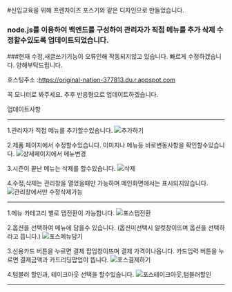 #신입교육을 위해 프렌차이즈 포스기와 같은 디자인으로 만들었습니다. 
### **node.js를 이용하여 백엔드를 구성하여 관리자가 직접 메뉴를 추가 삭제 수정할수있도록 업데이트되었습니다.**

###현재 수정,새글쓰기기능이 오류인해 작동되지않고 있습니다. 빠르게 수정하겠습니다. 양해부탁드립니다.

호스팅주소 :https://original-nation-377813.du.r.appspot.com

꼭 모니터로 봐주세요. 
추후 반응형으로 업데이트하겠습니다.

업데이트사항
******************************************************************************************************************************************
1.관리자가 직접 메뉴를 추가할수있습니다. 
![추가하기](https://user-images.githubusercontent.com/76995216/216267525-b6523217-c382-4dac-99e5-dadca8c74712.gif)

2.제품 페이지에서 수정할수있습니다. 이미지나 메뉴등 바로변동사항을 확인할수있습니다.
![상세페이지에서 메뉴변경](https://user-images.githubusercontent.com/76995216/216267712-3fcbfad2-eabe-4520-8370-3a7b362d9a09.gif)

3.시즌이 끝난 메뉴는 삭제를 할수있습니다.
![삭제](https://user-images.githubusercontent.com/76995216/216268174-d5ef18b5-eb72-461e-8755-14d1b6d76951.gif)

4.수정,삭제는 관리창을 열었을때만 가능하며 메인화면에서는 표시되지않습니다.
![관리창에서만 수정삭제가능](https://user-images.githubusercontent.com/76995216/216268453-6efaa401-5c07-4613-9a47-48996e3cdbe4.gif)

******************************************************************************************************************************************

1.메뉴 카테고리 별로 탭전환이 가능합니다. 
![포스탭전환](https://user-images.githubusercontent.com/76995216/211849454-62c37452-a7d8-488a-b65e-470d3f61b5a7.gif)


2.옵션을 선택하여 메뉴에 담을수 있습니다. (옵션미선택시 알럿창이뜨며 옵션을 선택하라고 뜹니다.)
![포스메뉴담기](https://user-images.githubusercontent.com/76995216/211849775-ca544443-e803-4d12-9656-350d17219d6c.gif)


3.신용카드 버튼을 누르면 결제 팝업창이뜨며 결제 가격이나옵니다.
  카드입력 버튼을 누르면 결제금액과 카드리딩팝업이 뜹니다.
![포스결제하기](https://user-images.githubusercontent.com/76995216/211850937-7e66e956-2af4-4f93-ab0f-b4492cf8c852.gif)

4.텀블러 할인과, 테이크아웃 선택을 할수있습니다. 
![포스테이크아웃,텀블러할인](https://user-images.githubusercontent.com/76995216/211851549-5076205b-62e9-4cd7-9fff-1b1b801d20f5.gif)

******************************************************************************************************************************************

